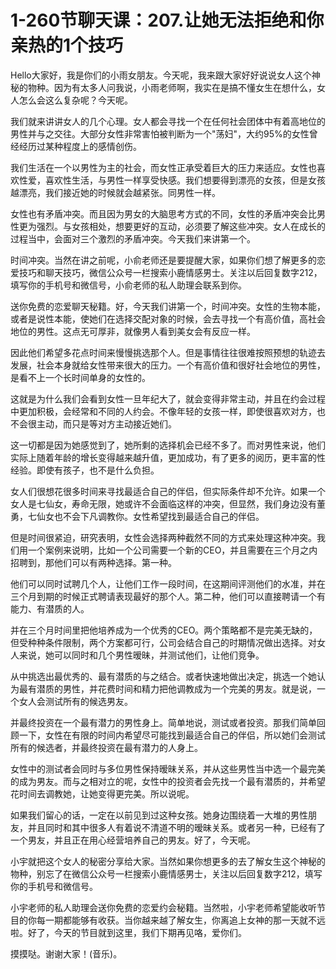 # 1-260节聊天课：207.让她无法拒绝和你亲热的1个技巧

Hello大家好，我是你们的小雨女朋友。今天呢，我来跟大家好好说说女人这个神秘的物种。因为有太多人问我说，小雨老师啊，我实在是搞不懂女生在想什么，女人怎么会这么复杂呢？今天呢。

我们就来讲讲女人的几个心理。女人都会寻找一个在任何社会团体中有着高地位的男性并与之交往。大部分女性非常害怕被判断为一个"荡妇"，大约95%的女性曾经经历过某种程度上的感情创伤。

我们生活在一个以男性为主的社会，而女性正承受着巨大的压力来适应。女性也喜欢性爱，喜欢性生活，与男性一样享受快感。我们想要得到漂亮的女孩，但是女孩越漂亮，我们接近她的时候就会越紧张。同男性一样。

女性也有矛盾冲突。而且因为男女的大脑思考方式的不同，女性的矛盾冲突会比男性更为强烈。与女孩相处，想要更好的互动，必须要了解这些冲突。女人在成长的过程当中，会面对三个激烈的矛盾冲突。今天我们来讲第一个。

时间冲突。当然在讲之前呢，小俞老师还是要提醒大家，如果你们想了解更多的恋爱技巧和聊天技巧，微信公众号一栏搜索小鹿情感男士。关注以后回复数字212，填写你的手机号和微信号，小俞老师的私人助理会联系到你。

送你免费的恋爱聊天秘籍。好，今天我们讲第一个，时间冲突。女性的生物本能，或者是说性本能，使她们在选择交配对象的时候，会去寻找一个有高价值，高社会地位的男性。这点无可厚非，就像男人看到美女会有反应一样。

因此他们希望多花点时间来慢慢挑选那个人。但是事情往往很难按照预想的轨迹去发展，社会本身就给女性带来很大的压力。一个有高价值和很好社会地位的男性，是看不上一个长时间单身的女性的。

这就是为什么我们会看到女性一旦年纪大了，就会变得非常主动，并且在约会过程中更加积极，会经常和不同的人约会。不像年轻的女孩一样，即使很喜欢对方，也不会很主动，而只是等对方主动接近她们。

这一切都是因为她感觉到了，她所剩的选择机会已经不多了。而对男性来说，他们实际上随着年龄的增长变得越来越升值，更加成功，有了更多的阅历，更丰富的性经验。即使有孩子，也不是什么负担。

女人们很想花很多时间来寻找最适合自己的伴侣，但实际条件却不允许。如果一个女人是七仙女，寿命无限，她或许不会面临这样的冲突，但显然，我们身边没有董勇，七仙女也不会下凡调教你。女性希望找到最适合自己的伴侣。

但是时间很紧迫，研究表明，女性会选择两种截然不同的方式来处理这种冲突。我们用一个案例来说明，比如一个公司需要一个新的CEO，并且需要在三个月之内招聘到，那他们可以有两种选择。第一种。

他们可以同时试聘几个人，让他们工作一段时间，在这期间评测他们的水准，并在三个月到期的时候正式聘请表现最好的那个人。第二种，他们可以直接聘请一个有能力、有潜质的人。

并在三个月时间里把他培养成为一个优秀的CEO。两个策略都不是完美无缺的，但受种种条件限制，两个方案都可行，公司会结合自己的时期情况做出选择。对女人来说，她可以同时和几个男性暧昧，并测试他们，让他们竞争。

从中挑选出最优秀的、最有潜质的与之结合。或者快速地做出决定，挑选一个她认为最有潜质的男性，并花费时间和精力把他调教成为一个完美的男友。就是说，一个女人会测试所有的候选男友。

并最终投资在一个最有潜力的男性身上。简单地说，测试或者投资。那我们简单回顾一下，女性在有限的时间内希望尽可能找到最适合自己的伴侣，所以她们会测试所有的候选者，并最终投资在最有潜力的人身上。

女性中的测试者会同时与多位男性保持暧昧关系，并从这些男性当中选一个最完美的成为男友。而与之相对立的呢，女性中的投资者会先找一个最有潜质的，并希望花时间去调教她，让她变得更完美。所以说呢。

如果我们留心的话，一定在以前见到过这种女孩。她身边围绕着一大堆的男性朋友，并且同时和其中很多人有着说不清道不明的暧昧关系。或者另一种，已经有了一个男友，并且正在用心经营培养自己的男友。好了，今天呢。

小宇就把这个女人的秘密分享给大家。当然如果你想更多的去了解女生这个神秘的物种，别忘了在微信公众号一栏搜索小鹿情感男士，关注以后回复数字212，填写你的手机号和微信号。

小宇老师的私人助理会送你免费的恋爱约会秘籍。当然啦，小宇老师希望能收听节目的你每一期都能够有收获。当你越来越了解女生，你离追上女神的那一天就不远啦。好了，今天的节目就到这里，我们下期再见咯，爱你们。

摸摸哒。谢谢大家！(音乐)。